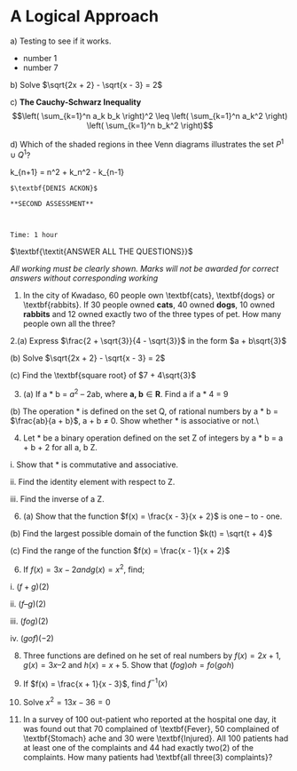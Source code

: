 # A Logical Approach

a) Testing to see if it works.
- number 1
- number 7

b) Solve $\sqrt{2x + 2} - \sqrt{x - 3} = 2$

c) **The Cauchy-Schwarz Inequality**
$$\left( \sum_{k=1}^n a_k b_k \right)^2 \leq \left( \sum_{k=1}^n a_k^2 \right) \left( \sum_{k=1}^n b_k^2 \right)$$

d) Which of the shaded regions in thee Venn
diagrams illustrates the set $P^{1} \cup Q^{1}$?


k_{n+1} = n^2 + k_n^2 - k_{n-1}



	$\textbf{DENIS ACKON}$
 
	**SECOND ASSESSMENT**
 

	                                                                                                      Time: 1 hour

$\textbf{\textit{ANSWER ALL THE QUESTIONS}}$

$\textit{All working must be clearly shown. Marks will not be awarded for correct answers without corresponding  working}$

1. In the city of Kwadaso, 60 people own \textbf{cats}, \textbf{dogs} or \textbf{rabbits}. If 30 people owned $\textbf{cats}$, 40 owned $\textbf{dogs}$, 10 owned $\textbf{rabbits}$ and 12 owned exactly two of the three types of pet. How many people own all the three?

2.(a) Express $\frac{2 + \sqrt{3}}{4 - \sqrt{3}}$ in the form $a + b\sqrt{3}$

(b) Solve $\sqrt{2x + 2} - \sqrt{x - 3} = 2$

(c) Find the \textbf{square root} of $7 + 4\sqrt{3}$

3. (a)  If a $\ast$ b = $a^2$ – 2ab, where $\textbf{a, b} \in  \textbf{R}$. Find a if a  $\ast$ 4 = 9

(b) The operation * is defined on the set Q, of rational numbers by a * b = $\frac{ab}{a + b}$, a + b $\neq$ 0. Show whether * is associative or not.\\

4. Let * be a binary operation defined on the set Z of integers by a * b = a + b + 2 for all a, b Z.
   
i. Show that * is commutative and associative.

ii. Find the identity element with respect to Z.

iii. Find the inverse of a Z.

6. (a) Show that the function $f(x) = \frac{x - 3}{x + 2}$ is one – to - one.

(b) Find the largest possible domain of the function $k(t) = \sqrt{t + 4}$

(c) Find the range of the function $f(x) = \frac{x - 1}{x + 2}$

6. If $f(x) = 3x - 2 and g(x) = x^2$, find;
   
i. $(f + g)(2)$

ii. $(f – g)(2)$

iii. $(fog)(2)$

iv. $(gof)(-2)$

8. Three functions are defined on he set of real numbers by $f(x) = 2x + 1$, $g(x) = 3x – 2$ and $h(x) = x + 5$. Show that $(fog)oh = fo(goh)$

9.  If $f(x) = \frac{x + 1}{x - 3}$, find $f^{-1}(x)$

10. Solve $x^2 = 13x - 36 = 0$

11.	In a survey of 100 out-patient who reported at the hospital one day, it was found out that 70 complained of \textbf{Fever}, 50 complained of \textbf{Stomach} ache and 30 were \textbf{Injured}. All 100 patients had at least one of the complaints and 44 had exactly two(2) of the complaints. How many patients had \textbf{all three(3) complaints}?


